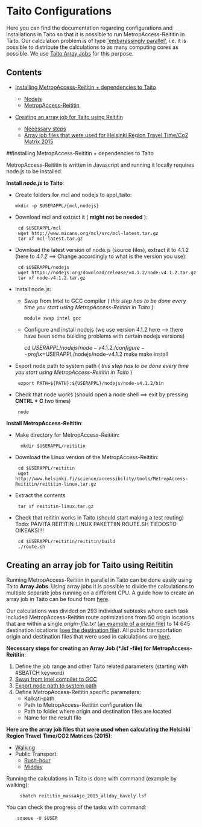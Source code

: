 # Taito Configurations

Here you can find the documentation regarding configurations and installations in Taito so that it is possible to run MetropAccess-Reititin in Taito. 
Our calculation problem is of type ['embarassingly parallel'](https://en.wikipedia.org/wiki/Embarrassingly_parallel), i.e. it is possible to distribute the calculations to as many
computing cores as possible. We use [Taito Array Jobs](https://research.csc.fi/taito-array-jobs) for this purpose. 

## Contents
 - [Installing MetropAccess-Reititin + dependencies to Taito](#reititin-dep)
    - [Nodejs](#nodejs)
    - [MetropAccess-Reititin](#reititin)
    
 - [Creating an array job for Taito using Reititin](#array-job-reititin)
    - [Necessary steps](#necessary-steps)
    - [Array job files that were used for Helsinki Region Travel Time/Co2 Matrix 2015](#array-jobs)

##<a name='reititin-dep'></a>Installing MetropAccess-Reititin + dependencies to Taito

MetropAccess-Reititin is written in Javascript and running it locally requires node.js to be installed.  

<a name='nodejs'></a> **Install *node.js* to Taito**:

   - Create folders for mcl and nodejs to appl_taito:
   
         mkdir -p $USERAPPL/{mcl,nodejs}
         
   - Download mcl and extract it ( **might not be needed** ):
          
          cd $USERAPPL/mcl
          wget http://www.micans.org/mcl/src/mcl-latest.tar.gz
          tar xf mcl-latest.tar.gz
   
   - Download the latest version of node.js (source files), extract it to 4.1.2 (here to *4.1.2* ==> Change accordingly to what is the version you use):
          
          cd $USERAPPL/nodejs
          wget https://nodejs.org/download/release/v4.1.2/node-v4.1.2.tar.gz
          tar xf node-v4.1.2.tar.gz
                      
   - Install node.js:
   
      - <a name='swap'></a>Swap from Intel to GCC compiler ( *this step has to be done every time you start using MetropAccess-Reititin in Taito* ):
            
            module swap intel gcc
            
      - Configure and install nodejs (we use version 4.1.2 here --> there have been some building problems with certain nodejs versions)
      
           cd $USERAPPL/nodejs/node-v4.1.2
           ./configure --prefix=$USERAPPL/nodejs/node-v4.1.2
           make
           make install
           
   - <a name='node-path'></a>Export node path to system path ( *this step has to be done every time you start using MetropAccess-Reititin in Taito* )
   
          export PATH=${PATH}:${USERAPPL}/nodejs/node-v4.1.2/bin
          
   - Check that node works (should open a node shell ==> exit by pressing **CNTRL + C** two times)
     
          node
       
<a name='reititin'></a> **Install MetropAccess-Reititin**:

  - Make directory for MetropAccess-Reititin:
        
          mkdir $USERAPPL/reititin
       
  - Download the Linux version of the MetropAccess-Reititin:
  
         cd $USERAPPL/reititin
         wget http://www.helsinki.fi/science/accessibility/tools/MetropAccess-Reititin/reititin-linux.tar.gz
         
  - Extract the contents
         
         tar xf reititin-linux.tar.gz
         
  - Check that reititin works in Taito (should start making a test routing) Todo: PÄIVITÄ REITITIN-LINUX PAKETTIIN ROUTE.SH TIEDOSTO OIKEAKSI!!!
  
         cd $USERAPPL/reititin/reititin/build
         ./route.sh
      

## <a name='array-job-reititin'></a>Creating an array job for Taito using Reititin

Running MetropAccess-Reititin in parallel in Taito can be done easily using Taito **Array Jobs**.
Using array jobs it is possible to divide the calculations to multiple separate jobs running on a different CPU. 
A guide how to create an array job in Taito can be found from [here](https://research.csc.fi/taito-array-jobs).   

Our calculations was divided on 293 individual subtasks where each task included MetropAccess-Reititin route optimizations from 50 origin locations that are within a single *origin-file.txt*
([an example of a origin file](../../data/PT/Subsets/1_Matrix2015_Origs_WGS84.txt)) to 14 645 destination locations ([see the destination file](../../data/PT/destPoints.txt)).
All public transportation origin and destination files that were used in calculations are [here](../../data/PT/). 

**<a name='necessary-steps'></a>Necessary steps for creating an Array Job (\*.lsf -file) for MetropAccess-Reititin**:

  1. Define the job range and other Taito related parameters (starting with #SBATCH keyword)
  2. [Swap from Intel compiler to GCC](#swap)
  3. [Export node path to system path](#node-path)
  4. Define MetropAccess-Reititin specific parameters:
     - Kalkati-path
     - Path to MetropAccess-Reititin configuration file
     - Path to folder where origin and destination files are located
     - Name for the result file
     
<a name='array-jobs'></a>**Here are the array job files that were used when calculating the Helsinki Region Travel Time/CO2 Matrices (2015)**:

  - [Walking](reititin_massaAjo_2015_allday_kavely.lsf)
  - Public Transport:
      - [Rush-hour](reititin_massaAjo_2015_rushhour_joukkoliikenne.lsf)
      - [Midday](reititin_massaAjo_2015_midday_joukkoliikenne.lsf)
  
    
Running the calculations in Taito is done with command (example by walking):

         sbatch reititin_massaAjo_2015_allday_kavely.lsf
      

You can check the progress of the tasks with command:


        squeue -U $USER

